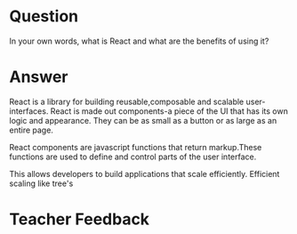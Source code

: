 # Question

In your own words, what is React and what are the benefits of using it?

# Answer
React is a library for building reusable,composable and scalable user-interfaces. React is made out components-a piece of the UI
that has its own logic and appearance. They can be as small as a button or as large as an entire page.

React components are javascript functions that return markup.These functions are used to define and control parts of the user interface. 

This allows developers to build applications that scale efficiently. Efficient scaling like tree's

# Teacher Feedback